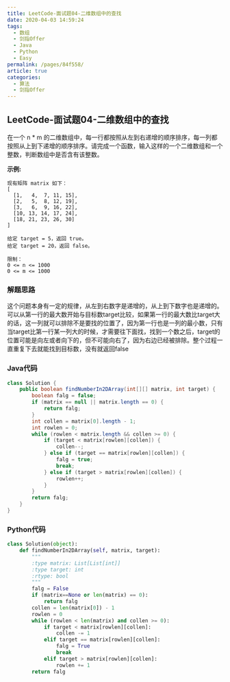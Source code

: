 ```yaml
---
title: LeetCode-面试题04-二维数组中的查找
date: 2020-04-03 14:59:24
tags: 
  - 数组
  - 剑指Offer
  - Java
  - Python
  - Easy
permalink: /pages/84f558/
article: true
categories: 
  - 算法
  - 剑指Offer
---
```


## LeetCode-面试题04-二维数组中的查找

在一个 n * m 的二维数组中，每一行都按照从左到右递增的顺序排序，每一列都按照从上到下递增的顺序排序。请完成一个函数，输入这样的一个二维数组和一个整数，判断数组中是否含有该整数。

<!--more-->

**示例:**

```
现有矩阵 matrix 如下：
[
  [1,   4,  7, 11, 15],
  [2,   5,  8, 12, 19],
  [3,   6,  9, 16, 22],
  [10, 13, 14, 17, 24],
  [18, 21, 23, 26, 30]
]

给定 target = 5，返回 true。
给定 target = 20，返回 false。

限制：
0 <= n <= 1000
0 <= m <= 1000
```

### 解题思路

这个问题本身有一定的规律，从左到右数字是递增的，从上到下数字也是递增的。可以从第一行的最大数开始与目标数target比较，如果第一行的最大数比target大的话，这一列就可以排除不是要找的位置了，因为第一行也是一列的最小数，只有当target比第一行某一列大的时候，才需要往下面找，找到一个数之后，target的位置可能是向左或者向下的，但不可能向右了，因为右边已经被排除。整个过程一直重复下去就能找到目标数，没有就返回false

### Java代码

```java
class Solution {
    public boolean findNumberIn2DArray(int[][] matrix, int target) {
        boolean falg = false;
        if (matrix == null || matrix.length == 0) {
            return falg;
        }
        int collen = matrix[0].length - 1;
        int rowlen = 0;
        while (rowlen < matrix.length && collen >= 0) {
            if (target < matrix[rowlen][collen]) {
                collen--;
            } else if (target == matrix[rowlen][collen]) {
                falg = true;
                break;
            } else if (target > matrix[rowlen][collen]) {
                rowlen++;
            }
        }
        return falg;
    }
}
```

### Python代码

```python
class Solution(object):
    def findNumberIn2DArray(self, matrix, target):
        """
        :type matrix: List[List[int]]
        :type target: int
        :rtype: bool
        """
        falg = False
        if (matrix==None or len(matrix) == 0):
            return falg
        collen = len(matrix[0]) - 1
        rowlen = 0
        while (rowlen < len(matrix) and collen >= 0):
            if target < matrix[rowlen][collen]:
                collen -= 1
            elif target == matrix[rowlen][collen]:
                falg = True
                break
            elif target > matrix[rowlen][collen]:
                rowlen += 1
        return falg
```

